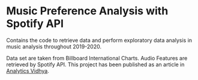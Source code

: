 # Music Preference Analysis with Spotify API
Contains the code to retrieve data and perform exploratory data analysis in music analysis throughout 2019-2020.

Data set are taken from Billboard International Charts. Audio Features are retrieved by Spotify API. This project has been published as an article in [Analytics Vidhya](https://medium.com/analytics-vidhya/music-preference-analysis-with-spotify-api-915acb81884c).
